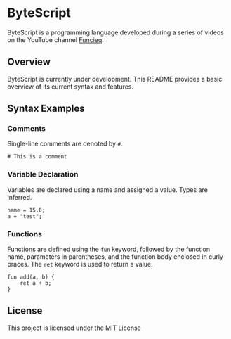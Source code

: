 # ByteScript

ByteScript is a programming language developed during a series of videos on the YouTube channel [Funcieq](https://www.youtube.com/@funcieq_).

## Overview

ByteScript is currently under development. This README provides a basic overview of its current syntax and features.

## Syntax Examples

### Comments

Single-line comments are denoted by `#`.

```bytescript
# This is a comment
```

### Variable Declaration

Variables are declared using a name and assigned a value. Types are inferred.

```bytescript
name = 15.0;
a = "test";
```

### Functions

Functions are defined using the `fun` keyword, followed by the function name, parameters in parentheses, and the function body enclosed in curly braces. The `ret` keyword is used to return a value.

```bytescript
fun add(a, b) {
    ret a + b;
}
```
## License

This project is licensed under the MIT License 


